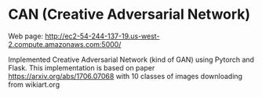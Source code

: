 # CAN (Creative Adversarial Network)
Web page: http://ec2-54-244-137-19.us-west-2.compute.amazonaws.com:5000/

Implemented Creative Adversarial Network (kind of GAN) using Pytorch and Flask. This implementation is based on paper
https://arxiv.org/abs/1706.07068 with 10 classes of images downloading from wikiart.org
